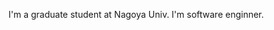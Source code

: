 I'm a graduate student at Nagoya Univ.
I'm software enginner.

<!--## プロフィール
地方国立大学で自然科学（大気化学）を専攻後、名古屋大学院に進学。複数社のサマー・ウインターインターン（それぞれ数週間程度）を経験後、東証一部自社開発企業に内定。

現在は大学院で研究を行う傍ら、ソフトウェアエンジニアとしてWebアプリ開発を行う長期インターンに従事しています。

## Rink
|  Key    |  Value   |
| ----    | ----     |
| Qiita   |  https://qiita.com/dsduoa31|
| Twitter |  https://twitter.com/yuta_tech|
| Note    |  https://note.com/notes|
| Coconala|  https://coconala.com/users/1123760 |
| MENTA   |  https://menta.work/user/31192 |
-->
